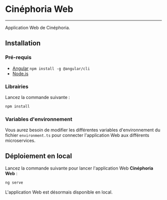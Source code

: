 # Cinéphoria Web
___

Application Web de Cinéphoria.

## Installation

### Pré-requis
- [Angular](https://angular.dev/) `npm install -g @angular/cli`
- [Node.js](https://nodejs.org/)

### Librairies

Lancez la commande suivante :

```bash
npm install
```

### Variables d'environnement

Vous aurez besoin de modifier les différentes variables d'environnement du fichier `environment.ts` pour connecter
l'application Web aux différents microservices.

## Déploiement en local

Lancez la commande suivante pour lancer l'application Web **Cinéphoria Web** :

```bash
ng serve
```

L'application Web est désormais disponible en local.
